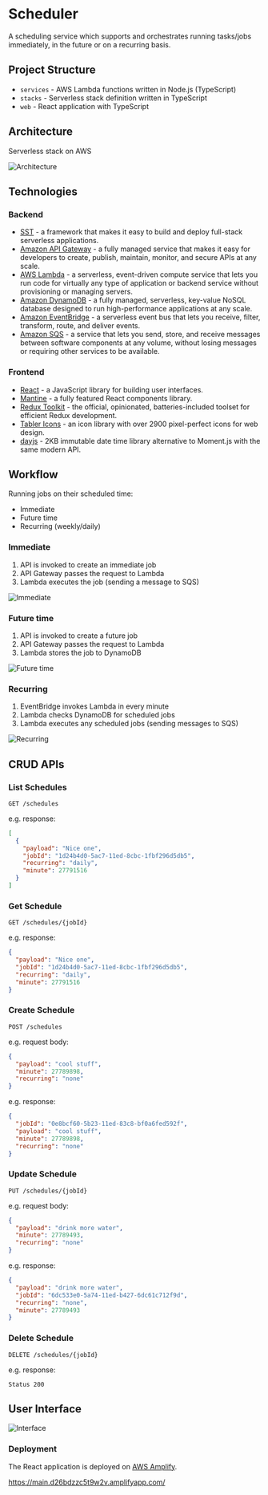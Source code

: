 # Scheduler

A scheduling service which supports and orchestrates running tasks/jobs immediately, in the future or on a recurring basis.

## Project Structure

- `services` - AWS Lambda functions written in Node.js (TypeScript)
- `stacks` - Serverless stack definition written in TypeScript
- `web` - React application with TypeScript

## Architecture

Serverless stack on AWS

![Architecture](images/Architecture.png)

## Technologies

### Backend

- [SST](https://sst.dev/) - a framework that makes it easy to build and deploy full-stack serverless applications.
- [Amazon API Gateway](https://aws.amazon.com/api-gateway/) - a fully managed service that makes it easy for developers to create, publish, maintain, monitor, and secure APIs at any scale.
- [AWS Lambda](https://aws.amazon.com/lambda/) - a serverless, event-driven compute service that lets you run code for virtually any type of application or backend service without provisioning or managing servers.
- [Amazon DynamoDB](https://aws.amazon.com/dynamodb/) - a fully managed, serverless, key-value NoSQL database designed to run high-performance applications at any scale.
- [Amazon EventBridge](https://aws.amazon.com/eventbridge/) - a serverless event bus that lets you receive, filter, transform, route, and deliver events.
- [Amazon SQS](https://aws.amazon.com/sqs/) - a service that lets you send, store, and receive messages between software components at any volume, without losing messages or requiring other services to be available.

### Frontend

- [React](https://reactjs.org/) - a JavaScript library for building user interfaces.
- [Mantine](https://mantine.dev/) - a fully featured React components library.
- [Redux Toolkit](https://redux-toolkit.js.org/) - the official, opinionated, batteries-included toolset for efficient Redux development.
- [Tabler Icons](https://tabler-icons.io/) - an icon library with over 2900 pixel-perfect icons for web design.
- [dayjs](https://day.js.org/) - 2KB immutable date time library alternative to Moment.js with the same modern API.

## Workflow

Running jobs on their scheduled time:

- Immediate
- Future time
- Recurring (weekly/daily)

### Immediate

1. API is invoked to create an immediate job
1. API Gateway passes the request to Lambda
1. Lambda executes the job (sending a message to SQS)

![Immediate](images/Immediate.png)

### Future time

1. API is invoked to create a future job
1. API Gateway passes the request to Lambda
1. Lambda stores the job to DynamoDB

![Future time](images/Future.png)

### Recurring

1. EventBridge invokes Lambda in every minute
1. Lambda checks DynamoDB for scheduled jobs
1. Lambda executes any scheduled jobs (sending messages to SQS)

![Recurring](images/Recurring.png)

## CRUD APIs

### List Schedules

```
GET /schedules
```

e.g. response:

```json
[
  {
    "payload": "Nice one",
    "jobId": "1d24b4d0-5ac7-11ed-8cbc-1fbf296d5db5",
    "recurring": "daily",
    "minute": 27791516
  }
]
```

### Get Schedule

```
GET /schedules/{jobId}
```

e.g. response:

```json
{
  "payload": "Nice one",
  "jobId": "1d24b4d0-5ac7-11ed-8cbc-1fbf296d5db5",
  "recurring": "daily",
  "minute": 27791516
}
```

### Create Schedule

```
POST /schedules
```

e.g. request body:

```json
{
  "payload": "cool stuff",
  "minute": 27789898,
  "recurring": "none"
}
```

e.g. response:

```json
{
  "jobId": "0e8bcf60-5b23-11ed-83c8-bf0a6fed592f",
  "payload": "cool stuff",
  "minute": 27789898,
  "recurring": "none"
}
```

### Update Schedule

```
PUT /schedules/{jobId}
```

e.g. request body:

```json
{
  "payload": "drink more water",
  "minute": 27789493,
  "recurring": "none"
}
```

e.g. response:

```json
{
  "payload": "drink more water",
  "jobId": "6dc533e0-5a74-11ed-b427-6dc61c712f9d",
  "recurring": "none",
  "minute": 27789493
}
```

### Delete Schedule

```
DELETE /schedules/{jobId}
```

e.g. response:

```
Status 200
```

## User Interface

![Interface](images/Interface.png)

### Deployment

The React application is deployed on [AWS Amplify](https://aws.amazon.com/amplify/).

https://main.d26bdzzc5t9w2v.amplifyapp.com/
